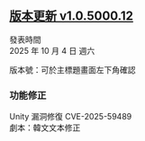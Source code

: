## [版本更新 v1.0.5000.12](https://store.steampowered.com/news/app/1859910/view/496081831875053255?l=tchinese)

發表時間  
2025 年 10 月 4 日 週六

版本號：可於主標題畫面左下角確認


### 功能修正

Unity 漏洞修復 CVE-2025-59489  
劇本：韓文文本修正  